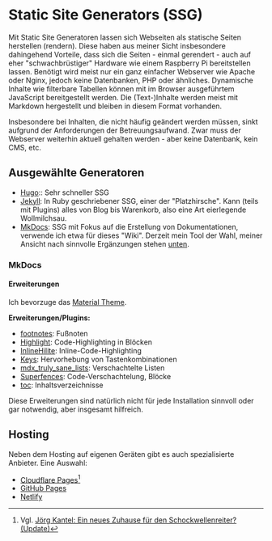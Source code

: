 # Static Site Generators (SSG)

Mit Static Site Generatoren lassen sich Webseiten als statische Seiten herstellen (rendern). Diese haben aus meiner Sicht insbesondere dahingehend Vorteile, dass sich die Seiten - einmal gerendert - auch auf eher "schwachbrüstiger" Hardware wie einem Raspberry Pi bereitstellen lassen. Benötigt wird meist nur ein ganz einfacher Webserver wie Apache oder Nginx, jedoch keine Datenbanken, PHP oder ähnliches. Dynamische Inhalte wie filterbare Tabellen können mit im Browser ausgeführtem JavaScript bereitgestellt werden. Die (Text-)Inhalte werden meist mit Markdown hergestellt und bleiben in diesem Format vorhanden.

Insbesondere bei Inhalten, die nicht häufig geändert werden müssen, sinkt aufgrund der Anforderungen der Betreuungsaufwand. Zwar muss der Webserver weiterhin aktuell gehalten werden - aber keine Datenbank, kein CMS, etc. 

## Ausgewählte Generatoren

  - [Hugo](https://gohugo.io/):: Sehr schneller SSG
  - [Jekyll](https://jekyllrb.com/): In Ruby geschriebener SSG, einer der "Platzhirsche". Kann (teils mit Plugins) alles von Blog bis Warenkorb, also eine Art eierlegende Wollmilchsau.
  - [MkDocs](https://www.mkdocs.org/): SSG mit Fokus auf die Erstellung von Dokumentationen, verwende ich etwa für dieses "Wiki". Derzeit mein Tool der Wahl, meiner Ansicht nach sinnvolle Ergänzungen stehen [unten](###MkDocs).

### MkDocs

#### Erweiterungen

Ich bevorzuge das [Material Theme](https://squidfunk.github.io/mkdocs-material/).

**Erweiterungen/Plugins:**

  - [footnotes](https://python-markdown.github.io/extensions/footnotes/): Fußnoten
  - [Highlight](https://facelessuser.github.io/pymdown-extensions/extensions/highlight/): Code-Highlighting in Blöcken
  - [InlineHilite](https://facelessuser.github.io/pymdown-extensions/extensions/inlinehilite/): Inline-Code-Highlighting
  - [Keys](https://facelessuser.github.io/pymdown-extensions/extensions/keys/): Hervorhebung von Tastenkombinationen
  - [mdx_truly_sane_lists](https://github.com/radude/mdx_truly_sane_lists): Verschachtelte Listen
  - [Superfences](https://facelessuser.github.io/pymdown-extensions/extensions/superfences/): Code-Verschachtelung, Blöcke
  - [toc](https://python-markdown.github.io/extensions/toc/): Inhaltsverzeichnisse

Diese Erweiterungen sind natürlich nicht für jede Installation sinnvoll oder gar notwendig, aber insgesamt hilfreich.

## Hosting

Neben dem Hosting auf eigenen Geräten gibt es auch spezialisierte Anbieter. Eine Auswahl:

  - [Cloudflare Pages](https://pages.cloudflare.com/)[^fn1]
  - [GitHub Pages](http://pages.github.com/)
  - [Netlify](https://www.netlify.com/)


[^fn1]: Vgl. [Jörg Kantel: Ein neues Zuhause für den Schockwellenreiter? (Update)](http://blog.schockwellenreiter.de/2022/03/2022033002.html)
